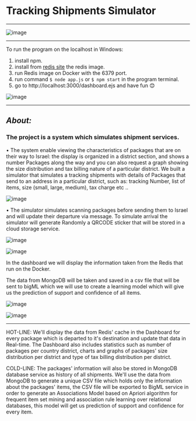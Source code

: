 # Tracking Shipments Simulator


-----------------------------------------------------------------------------------------------------

![image](https://github.com/tehilabk/Big-Data-Cloud-Ecosystems-Project/blob/master/public/images/diagram.PNG)



-----------------------------------------------------------------------------------------------------

To run the program on the localhost in Windows:

1. install npm.
2. install from [redis site](https://hub.docker.com/_/redis) the redis image.
3. run Redis image on Docker with the 6379 port.
4. run command `$ node app.js` or `$ npm start` in the program terminal.
5. go to  http://localhost:3000/dashboard.ejs and have fun 😊


![image](https://github.com/tehilabk/Big-Data-Cloud-Ecosystems-Project/blob/master/public/images/redis.jpeg)

-----------------------------------------------------------------------------------------------------


## *About:*
### The project is a system which simulates shipment services.
• The system enable viewing the characteristics of packages that are on their way to Israel: the display is organized in a district section, and shows a number
Packages along the way and you can also request a graph showing the size distribution and tax billing nature of a particular district.
We built a simulator that simulates a tracking shipments with details of Packages that send to an address in a particular district,
such as: tracking Number, list of items, size (small, large, medium), tax charge etc ..

![image](https://github.com/tehilabk/Big-Data-Cloud-Ecosystems-Project/blob/master/public/images/Israel_sub-districts-HE2.png)

• The simulator simulates scanning packages before sending them to Israel and will update their departure via message. To simulate arrival the simulator will generate
Randomly a QRCODE sticker that will be stored in a cloud storage service.

![image](https://github.com/tehilabk/Big-Data-Cloud-Ecosystems-Project/blob/master/public/images/qrcode.jpeg)

![image](https://github.com/tehilabk/Big-Data-Cloud-Ecosystems-Project/blob/master/public/images/firebase.jpeg)

In the dashboard we will display the information taken from the Redis that run on the Docker.

The data from MongoDB will be taken and saved in a csv file that will be sent to bigML which we will use to create a learning model which will give us the prediction of support and confidence of all items.

![image](https://github.com/tehilabk/Big-Data-Cloud-Ecosystems-Project/blob/master/public/images/bigml.PNG)


![image](https://github.com/tehilabk/Big-Data-Cloud-Ecosystems-Project/blob/master/public/images/mongo.jpeg)


-----------------------------------------------------------------------------------------------------


HOT-LINE: We'll display the data from Redis' cache in the Dashboard for every package which is departed to it's destination and update that data in Real-time. The Dashboard also includes statistics such as number of packages per country district, charts and graphs of packages' size distribution per district and type of tax billing distribution per district.

COLD-LINE:  The packages' information will also be stored in MongoDB database service as history of all shipments. We'll use the data from MongoDB to generate a unique CSV file which holds only the information about the packages' items, the CSV file will be exported to BigML service in order to generate an Associations Model based on Apriori algorithm for frequent item set mining and association rule learning over relational databases, this model will get us prediction of support and confidence for every item.



